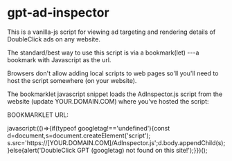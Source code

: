 # gpt-ad-inspector
This is a vanilla-js script for viewing ad targeting and rendering details of DoubleClick ads on any website.

The standard/best way to use this script is via a bookmark(let) ---a bookmark with Javascript as the url.

Browsers don't allow adding local scripts to web pages so'll you'll need to host the script somewhere (on your website).

The bookmarklet javascript snippet loads the AdInspector.js script from the website (update YOUR.DOMAIN.COM) where you've hosted the script:

BOOKMARKLET URL:

javascript:(()=>{if(typeof googletag!=='undefined'){const d=document,s=document.createElement('script'); s.src='https://[YOUR.DOMAIN.COM]/AdInspector.js';d.body.appendChild(s);}else{alert('DoubleClick GPT (googletag) not found on this site!');}})();
